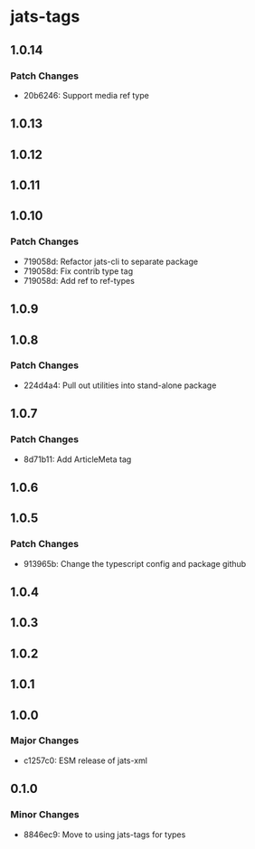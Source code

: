# jats-tags

## 1.0.14

### Patch Changes

- 20b6246: Support media ref type

## 1.0.13

## 1.0.12

## 1.0.11

## 1.0.10

### Patch Changes

- 719058d: Refactor jats-cli to separate package
- 719058d: Fix contrib type tag
- 719058d: Add ref to ref-types

## 1.0.9

## 1.0.8

### Patch Changes

- 224d4a4: Pull out utilities into stand-alone package

## 1.0.7

### Patch Changes

- 8d71b11: Add ArticleMeta tag

## 1.0.6

## 1.0.5

### Patch Changes

- 913965b: Change the typescript config and package github

## 1.0.4

## 1.0.3

## 1.0.2

## 1.0.1

## 1.0.0

### Major Changes

- c1257c0: ESM release of jats-xml

## 0.1.0

### Minor Changes

- 8846ec9: Move to using jats-tags for types
